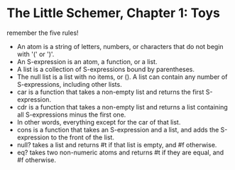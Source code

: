 # The Little Schemer, Chapter 1: Toys
remember the five rules!

* An atom is a string of letters, numbers, or characters that do not begin with
  '(' or ')'.
* An S-expression is an atom, a function, or a list.
* A list is a collection of S-expressions bound by parentheses.
* The null list is a list with no items, or ().  A list can contain any number
  of S-expressions, including other lists.
* car is a function that takes a non-empty list and returns the first
  S-expression.
* cdr is a function that takes a non-empty list and returns a list containing
  all S-expressions minus the first one.
* In other words, everything except for the car of that list.
* cons is a function that takes an S-expression and a list, and adds the
  S-expression to the front of the list.
* null? takes a list and returns #t if that list is empty, and #f otherwise.
* eq? takes two non-numeric atoms and returns #t if they are equal, and #f
  otherwise.
